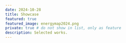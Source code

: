 ```yaml
---
date: 2024-10-28
title: Showcase
featured: true
featured_image: energymap2024.png
private: true # do not show in list, only as feature
description: Selected works.
---
```


